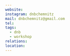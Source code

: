```yaml
---
website: 
instagram: dnbchemnitz
mail: dnbchemnitz@gmail.com
tel: 
tags:
  - dnb
  - workshop
relations: 
location:
---
```

